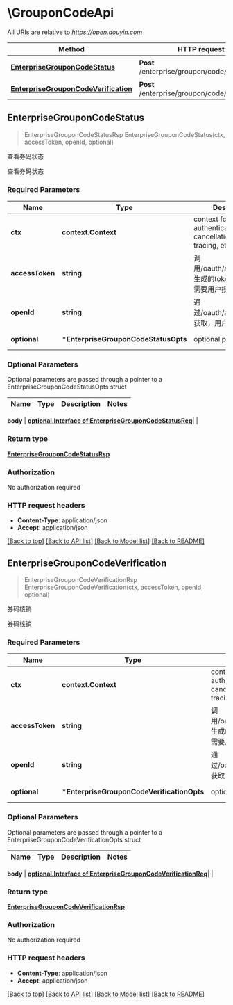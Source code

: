 # \GrouponCodeApi

All URIs are relative to *https://open.douyin.com*

Method | HTTP request | Description
------------- | ------------- | -------------
[**EnterpriseGrouponCodeStatus**](GrouponCodeApi.md#EnterpriseGrouponCodeStatus) | **Post** /enterprise/groupon/code/status | 查看券码状态
[**EnterpriseGrouponCodeVerification**](GrouponCodeApi.md#EnterpriseGrouponCodeVerification) | **Post** /enterprise/groupon/code/verification | 券码核销



## EnterpriseGrouponCodeStatus

> EnterpriseGrouponCodeStatusRsp EnterpriseGrouponCodeStatus(ctx, accessToken, openId, optional)

查看券码状态

查看券码状态

### Required Parameters


Name | Type | Description  | Notes
------------- | ------------- | ------------- | -------------
**ctx** | **context.Context** | context for authentication, logging, cancellation, deadlines, tracing, etc.
**accessToken** | **string**| 调用/oauth/access_token/生成的token，此token需要用户授权。 | 
**openId** | **string**| 通过/oauth/access_token/获取，用户唯一标志 | 
 **optional** | ***EnterpriseGrouponCodeStatusOpts** | optional parameters | nil if no parameters

### Optional Parameters

Optional parameters are passed through a pointer to a EnterpriseGrouponCodeStatusOpts struct


Name | Type | Description  | Notes
------------- | ------------- | ------------- | -------------


 **body** | [**optional.Interface of EnterpriseGrouponCodeStatusReq**](EnterpriseGrouponCodeStatusReq.md)|  | 

### Return type

[**EnterpriseGrouponCodeStatusRsp**](EnterpriseGrouponCodeStatusRsp.md)

### Authorization

No authorization required

### HTTP request headers

- **Content-Type**: application/json
- **Accept**: application/json

[[Back to top]](#) [[Back to API list]](../README.md#documentation-for-api-endpoints)
[[Back to Model list]](../README.md#documentation-for-models)
[[Back to README]](../README.md)


## EnterpriseGrouponCodeVerification

> EnterpriseGrouponCodeVerificationRsp EnterpriseGrouponCodeVerification(ctx, accessToken, openId, optional)

券码核销

券码核销

### Required Parameters


Name | Type | Description  | Notes
------------- | ------------- | ------------- | -------------
**ctx** | **context.Context** | context for authentication, logging, cancellation, deadlines, tracing, etc.
**accessToken** | **string**| 调用/oauth/access_token/生成的token，此token需要用户授权。 | 
**openId** | **string**| 通过/oauth/access_token/获取，用户唯一标志 | 
 **optional** | ***EnterpriseGrouponCodeVerificationOpts** | optional parameters | nil if no parameters

### Optional Parameters

Optional parameters are passed through a pointer to a EnterpriseGrouponCodeVerificationOpts struct


Name | Type | Description  | Notes
------------- | ------------- | ------------- | -------------


 **body** | [**optional.Interface of EnterpriseGrouponCodeVerificationReq**](EnterpriseGrouponCodeVerificationReq.md)|  | 

### Return type

[**EnterpriseGrouponCodeVerificationRsp**](EnterpriseGrouponCodeVerificationRsp.md)

### Authorization

No authorization required

### HTTP request headers

- **Content-Type**: application/json
- **Accept**: application/json

[[Back to top]](#) [[Back to API list]](../README.md#documentation-for-api-endpoints)
[[Back to Model list]](../README.md#documentation-for-models)
[[Back to README]](../README.md)


